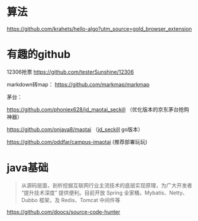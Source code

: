 # 算法

https://github.com/krahets/hello-algo?utm_source=gold_browser_extension



# 有趣的github

12306抢票    https://github.com/testerSunshine/12306

markdown转map： https://github.com/markmap/markmap

茅台：

https://github.com/phoniex628/jd_maotai_seckill （优化版本的京东茅台抢购神器）

https://github.com/onjava8/maotai （[jd_seckill](https://github.com/huanghyw/jd_seckill)  go版本）

https://github.com/oddfar/campus-imaotai  (推荐部署玩玩)

# java基础

> 从源码层面，剖析挖掘互联网行业主流技术的底层实现原理，为广大开发者 “提升技术深度” 提供便利。目前开放 Spring 全家桶，Mybatis、Netty、Dubbo 框架，及 Redis、Tomcat 中间件等

https://github.com/doocs/source-code-hunter



